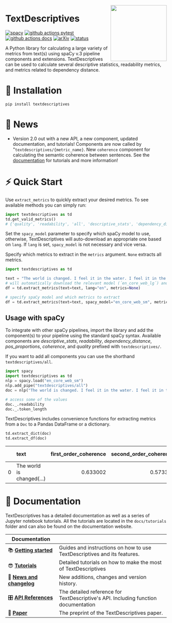 
<a href="https://github.com/HLasse/TextDescriptives"><img src="https://github.com/HLasse/TextDescriptives/raw/main/docs/_static/icon.png" width="175" height="175" align="right" /></a>


# TextDescriptives

[![spacy](https://img.shields.io/badge/built%20with-spaCy-09a3d5.svg)](https://spacy.io)
[![github actions pytest](https://github.com/hlasse/textdescriptives/actions/workflows/tests.yml/badge.svg)](https://github.com/hlasse/textdescriptives/actions)
[![github actions docs](https://github.com/hlasse/textdescriptives/actions/workflows/documentation.yml/badge.svg)](https://hlasse.github.io/TextDescriptives/)
[![arXiv](https://img.shields.io/badge/arXiv-2301.02057-b31b1b.svg)](https://arxiv.org/abs/2301.02057)
[![status](https://joss.theoj.org/papers/06447337ee61969b5a64de484199df24/status.svg)](https://joss.theoj.org/papers/06447337ee61969b5a64de484199df24)

A Python library for calculating a large variety of metrics from text(s) using spaCy v.3 pipeline components and extensions. TextDescriptives can be used to calculate several descriptive statistics, readability metrics, and metrics related to dependency distance. 

# 🔧 Installation
`pip install textdescriptives`

# 📰 News

* Version 2.0 out with a new API, a new component, updated documentation, and tutorials! Components are now called by "`textdescriptives/{metric_name}`. New `coherence` component for calculating the semantic coherence between sentences. See the [documentation](https://github.com/HLasse/TextDescriptives) for tutorials and more information!  



# ⚡ Quick Start

Use `extract_metrics` to quickly extract your desired metrics. To see available methods you can simply run:
```python
import textdescriptives as td
td.get_valid_metrics()
# {'quality', 'readability', 'all', 'descriptive_stats', 'dependency_distance', 'pos_proportions', 'information_theory', 'coherence'}
```

Set the `spacy_model` parameter to specify which spaCy model to use, otherwise, TextDescriptives will auto-download an appropriate one based on `lang`. If `lang` is set, `spacy_model` is not necessary and vice versa.

Specify which metrics to extract in the `metrics` argument. `None` extracts all metrics. 

```py
import textdescriptives as td

text = "The world is changed. I feel it in the water. I feel it in the earth. I smell it in the air. Much that once was is lost, for none now live who remember it."
# will automatically download the relevant model (´en_core_web_lg´) and extract all metrics
df = td.extract_metrics(text=text, lang="en", metrics=None)

# specify spaCy model and which metrics to extract
df = td.extract_metrics(text=text, spacy_model="en_core_web_sm", metrics=["readability", "coherence"])
```


## Usage with spaCy

To integrate with other spaCy pipelines, import the library and add the component(s) to your pipeline using the standard spaCy syntax. Available components are *descriptive_stats*, *readability*, *dependency_distance*, *pos_proportions*, *coherence*, and *quality* prefixed with `textdescriptives/`. 

If you want to add all components you can use the shorthand `textdescriptives/all`.

```py
import spacy
import textdescriptives as td
nlp = spacy.load("en_core_web_sm")
nlp.add_pipe("textdescriptives/all") 
doc = nlp("The world is changed. I feel it in the water. I feel it in the earth. I smell it in the air. Much that once was is lost, for none now live who remember it.")

# access some of the values
doc._.readability
doc._.token_length
```

TextDescriptives includes convenience functions for extracting metrics from a `Doc` to a Pandas DataFrame or a dictionary.

```py
td.extract_dict(doc)
td.extract_df(doc)
```
|      | text                      | first_order_coherence | second_order_coherence | pos_prop_DET | pos_prop_NOUN | pos_prop_AUX | pos_prop_VERB | pos_prop_PUNCT | pos_prop_PRON | pos_prop_ADP | pos_prop_ADV | pos_prop_SCONJ | flesch_reading_ease | flesch_kincaid_grade |    smog | gunning_fog | automated_readability_index | coleman_liau_index |     lix |  rix | n_stop_words | alpha_ratio | mean_word_length | doc_length | proportion_ellipsis | proportion_bullet_points | duplicate_line_chr_fraction | duplicate_paragraph_chr_fraction | duplicate_5-gram_chr_fraction | duplicate_6-gram_chr_fraction | duplicate_7-gram_chr_fraction | duplicate_8-gram_chr_fraction | duplicate_9-gram_chr_fraction | duplicate_10-gram_chr_fraction | top_2-gram_chr_fraction | top_3-gram_chr_fraction | top_4-gram_chr_fraction | symbol_#_to_word_ratio | contains_lorem ipsum | passed_quality_check | dependency_distance_mean | dependency_distance_std | prop_adjacent_dependency_relation_mean | prop_adjacent_dependency_relation_std | token_length_mean | token_length_median | token_length_std | sentence_length_mean | sentence_length_median | sentence_length_std | syllables_per_token_mean | syllables_per_token_median | syllables_per_token_std | n_tokens | n_unique_tokens | proportion_unique_tokens | n_characters | n_sentences |
| ---: | :------------------------ | --------------------: | ---------------------: | -----------: | ------------: | -----------: | ------------: | -------------: | ------------: | -----------: | -----------: | -------------: | ------------------: | -------------------: | ------: | ----------: | --------------------------: | -----------------: | ------: | ---: | -----------: | ----------: | ---------------: | ---------: | ------------------: | -----------------------: | --------------------------: | -------------------------------: | ----------------------------: | ----------------------------: | ----------------------------: | ----------------------------: | ----------------------------: | -----------------------------: | ----------------------: | ----------------------: | ----------------------: | ---------------------: | :------------------- | :------------------- | -----------------------: | ----------------------: | -------------------------------------: | ------------------------------------: | ----------------: | ------------------: | ---------------: | -------------------: | ---------------------: | ------------------: | -----------------------: | -------------------------: | ----------------------: | -------: | --------------: | -----------------------: | -----------: | ----------: |
|    0 | The world is changed(...) |              0.633002 |               0.573323 |     0.097561 |      0.121951 |    0.0731707 |      0.170732 |       0.146341 |      0.195122 |    0.0731707 |    0.0731707 |      0.0487805 |             107.879 |           -0.0485714 | 5.68392 |     3.94286 |                    -2.45429 |          -0.708571 | 12.7143 |  0.4 |           24 |    0.853659 |          2.95122 |         41 |                   0 |                        0 |                           0 |                                0 |                      0.232258 |                      0.232258 |                             0 |                             0 |                             0 |                              0 |               0.0580645 |                0.174194 |                       0 |                      0 | False                | False                |                  1.77524 |                0.553188 |                               0.457143 |                             0.0722806 |           3.28571 |                   3 |          1.54127 |                    7 |                      6 |             3.09839 |                  1.08571 |                          1 |                0.368117 |       35 |              23 |                 0.657143 |          121 |           5 |




# 📖 Documentation

TextDescriptives has a detailed documentation as well as a series of Jupyter notebook tutorials.
All the tutorials are located in the `docs/tutorials` folder and can also be found on the documentation website.


| Documentation              |                                                                                    |
| -------------------------- | ---------------------------------------------------------------------------------- |
| 📚 **[Getting started]**    | Guides and instructions on how to use TextDescriptives and its features.           |
| 😎 **[Tutorials]**          | Detailed tutorials on how to make the most of TextDescriptives                     |
| 📰 **[News and changelog]** | New additions, changes and version history.                                        |
| 🎛 **[API References]**     | The detailed reference for TextDescriptive's API. Including function documentation |
| 📄 **[Paper]**              | The preprint of the TextDescriptives paper.                                        |

[Paper]: https://arxiv.org/abs/2301.02057
[Tutorials]: https://hlasse.github.io/TextDescriptives/tutorial.html
[Getting started]: https://hlasse.github.io/TextDescriptives/usingthepackage.html
[API References]: https://hlasse.github.io/TextDescriptives/index.html
[News and changelog]: https://hlasse.github.io/TextDescriptives/news.html
